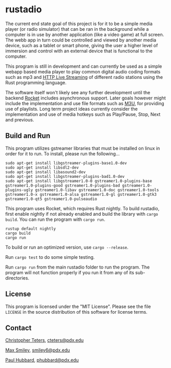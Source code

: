 # rustadio
The current end state goal of this project is for it to be
a simple media player (or radio simulator) that can be ran in the background
while a computer is in use by another application (like
a video game) at full screen. The webb app in turn could
be controlled and viewed by another media device, such as
a tablet or smart phone, giving the user a higher level
of immersion and control with an external device that is
functional to the computer.

This program is still in development and can currently be used as a simple webapp
based media player to play common digital audio coding formats such as mp3 and
[HTTP Live Streaming](https://en.wikipedia.org/wiki/HTTP_Live_Streaming)
 of different radio stations using the Rust programming language.

The software itself won't likely see any further development until the backend
[Rocket](https://rocket.rs/) includes asynchronous support.
Later goals however might include the implementation
and use file formats such as [M3U](https://en.wikipedia.org/wiki/M3U), for providing use of
playlists. Long term project ideas currently consider the
implementation and use of media hotkeys such as
Play/Pause, Stop, Next and previous.

## Build and Run
This program utilizes gstreamer libraries that must 
be installed on linux in order for it to run. To install, 
please run the following...

    sudo apt-get install libgstreamer-plugins-base1.0-dev
    sudo apt-get install libsdl2-dev
    sudo apt-get install libasound2-dev
    sudo apt-get install libgstreamer-plugins-bad1.0-dev
    sudo apt-get install libgstreamer1.0-0 gstreamer1.0-plugins-base gstreamer1.0-plugins-good gstreamer1.0-plugins-bad gstreamer1.0-plugins-ugly gstreamer1.0-libav gstreamer1.0-doc gstreamer1.0-tools gstreamer1.0-x gstreamer1.0-alsa gstreamer1.0-gl gstreamer1.0-gtk3 gstreamer1.0-qt5 gstreamer1.0-pulseaudio


This program uses Rocket, which requires Rust nightly. To
build rustadio, first enable nightly if not already enabled
and build the library with `cargo build`. You can
run the program with `cargo run`.

    rustup default nightly
    cargo build
    cargo run

To build or run an optimized version, use `cargo --release`.

Run `cargo test` to do some simple testing.

Run `cargo run` from the main rustadio folder to run the 
program. The program will not function properly if you 
run it from any of its sub-directories. 

## License

This program is licensed under the "MIT License".  Please
see the file `LICENSE` in the source distribution of this
software for license terms.

## Contact
[Christopher Teters](https://github.com/cteters),
cteters@pdx.edu

[Max Smiley](https://github.com/maxjaspersmiley),
smiley6@pdx.edu

[Paul Hubbard](https://github.com/phubbard67),
phubbard@pdx.edu
